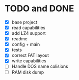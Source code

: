 # TODO and DONE

- [x] base project
- [x] read capabilities
- [x] add LZ4 support
- [x] readme
- [x] config + main
- [x] tests
- [x] correct FAT layout
- [x] write capabilities
- [ ] Handle DOS name colisions
- [ ] RAM disk dump
